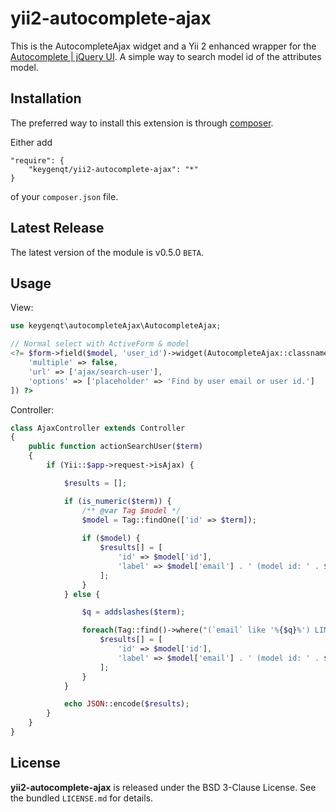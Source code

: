 yii2-autocomplete-ajax
===================

This is the AutocompleteAjax widget and a Yii 2 enhanced wrapper for the [Autocomplete | jQuery UI](https://jqueryui.com/autocomplete/). A simple way to search model id of the attributes model.

## Installation

The preferred way to install this extension is through [composer](http://getcomposer.org/download/).

Either add

```
"require": {
    "keygenqt/yii2-autocomplete-ajax": "*"
}
```

of your `composer.json` file.

## Latest Release

The latest version of the module is v0.5.0 `BETA`.

## Usage

View:

```php
use keygenqt\autocompleteAjax\AutocompleteAjax;

// Normal select with ActiveForm & model
<?= $form->field($model, 'user_id')->widget(AutocompleteAjax::classname(), [
    'multiple' => false,
    'url' => ['ajax/search-user'],
    'options' => ['placeholder' => 'Find by user email or user id.']
]) ?>
```

Controller:

```php
class AjaxController extends Controller
{
    public function actionSearchUser($term)
    {
        if (Yii::$app->request->isAjax) {

            $results = [];

            if (is_numeric($term)) {
                /** @var Tag $model */
                $model = Tag::findOne(['id' => $term]);
                
                if ($model) {
                    $results[] = [
                        'id' => $model['id'],
                        'label' => $model['email'] . ' (model id: ' . $model['id'] . ')',
                    ];
                }
            } else {

                $q = addslashes($term);

                foreach(Tag::find()->where("(`email` like '%{$q}%') LIMIT 15")->all() as $model) {
                    $results[] = [
                        'id' => $model['id'],
                        'label' => $model['email'] . ' (model id: ' . $model['id'] . ')',
                    ];
                }
            }

            echo JSON::encode($results);
        }
    }
}
```

## License

**yii2-autocomplete-ajax** is released under the BSD 3-Clause License. See the bundled `LICENSE.md` for details.